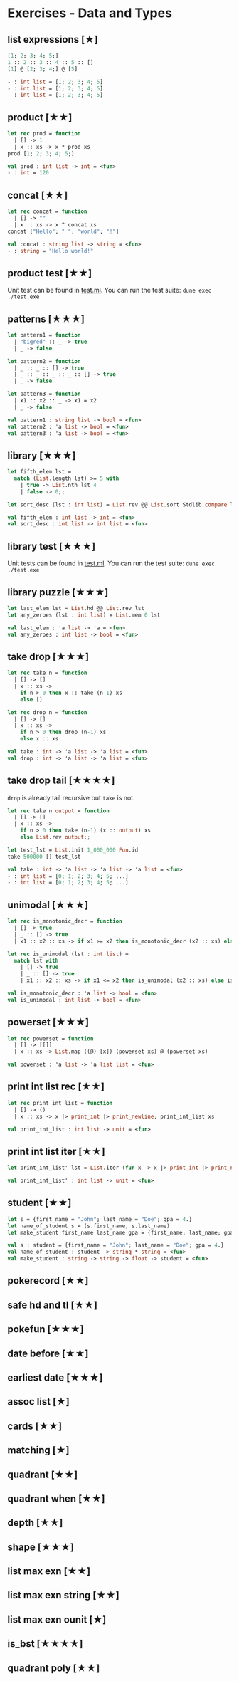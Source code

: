 # Exercises - Data and Types
## list expressions [★]
```ocaml
[1; 2; 3; 4; 5;]
1 :: 2 :: 3 :: 4 :: 5 :: []
[1] @ [2; 3; 4;] @ [5]
```

```ocaml
- : int list = [1; 2; 3; 4; 5]
- : int list = [1; 2; 3; 4; 5]
- : int list = [1; 2; 3; 4; 5]
```

## product [★★]
```ocaml
let rec prod = function
  | [] -> 1
  | x :: xs -> x * prod xs
prod [1; 2; 3; 4; 5;]
```

```ocaml
val prod : int list -> int = <fun>
- : int = 120
```

## concat [★★]
```ocaml
let rec concat = function
  | [] -> ""
  | x :: xs -> x ^ concat xs
concat ["Hello"; " "; "world"; "!"]
```

```ocaml
val concat : string list -> string = <fun>
- : string = "Hello world!"
```

## product test [★★]
Unit test can be found in [test.ml](test.ml).
You can run the test suite: `dune exec ./test.exe`

## patterns [★★★]
```ocaml
let pattern1 = function
  | "bigred" :: _ -> true
  | _ -> false

let pattern2 = function
  | _ :: _ :: [] -> true
  | _ :: _ :: _ :: _ :: [] -> true
  | _ -> false

let pattern3 = function
  | x1 :: x2 :: _ -> x1 = x2
  | _ -> false
```

```ocaml
val pattern1 : string list -> bool = <fun>
val pattern2 : 'a list -> bool = <fun>
val pattern3 : 'a list -> bool = <fun>
```

## library [★★★]
```ocaml
let fifth_elem lst =
  match (List.length lst) >= 5 with
    | true -> List.nth lst 4
    | false -> 0;;

let sort_desc (lst : int list) = List.rev @@ List.sort Stdlib.compare lst
```

```ocaml
val fifth_elem : int list -> int = <fun>
val sort_desc : int list -> int list = <fun>
```

## library test [★★★]
Unit tests can be found in [test.ml](test.ml).
You can run the test suite: `dune exec ./test.exe`

## library puzzle [★★★]
```ocaml
let last_elem lst = List.hd @@ List.rev lst
let any_zeroes (lst : int list) = List.mem 0 lst
```

```ocaml
val last_elem : 'a list -> 'a = <fun>
val any_zeroes : int list -> bool = <fun>
```

## take drop [★★★]
```ocaml
let rec take n = function
  | [] -> []
  | x :: xs ->
    if n > 0 then x :: take (n-1) xs
    else []

let rec drop n = function
  | [] -> []
  | x :: xs ->
    if n > 0 then drop (n-1) xs
    else x :: xs
```

```ocaml
val take : int -> 'a list -> 'a list = <fun>
val drop : int -> 'a list -> 'a list = <fun>
```

## take drop tail [★★★★]
`drop` is already tail recursive but `take` is not.

```ocaml
let rec take n output = function
  | [] -> []
  | x :: xs ->
    if n > 0 then take (n-1) (x :: output) xs
    else List.rev output;;

let test_lst = List.init 1_000_000 Fun.id
take 500000 [] test_lst
```

```ocaml
val take : int -> 'a list -> 'a list -> 'a list = <fun>
- : int list = [0; 1; 2; 3; 4; 5; ...]
- : int list = [0; 1; 2; 3; 4; 5; ...]
```

## unimodal [★★★]
```ocaml
let rec is_monotonic_decr = function
  | [] -> true
  | _ :: [] -> true
  | x1 :: x2 :: xs -> if x1 >= x2 then is_monotonic_decr (x2 :: xs) else false

let rec is_unimodal (lst : int list) =
  match lst with
    | [] -> true
    | _ :: [] -> true
    | x1 :: x2 :: xs -> if x1 <= x2 then is_unimodal (x2 :: xs) else is_monotonic_decr (x2 :: xs)
```

```ocaml
val is_monotonic_decr : 'a list -> bool = <fun>
val is_unimodal : int list -> bool = <fun>
```

## powerset [★★★]
```ocaml
let rec powerset = function
  | [] -> [[]]
  | x :: xs -> List.map ((@) [x]) (powerset xs) @ (powerset xs)
```

```ocaml
val powerset : 'a list -> 'a list list = <fun>
```

## print int list rec [★★]
```ocaml
let rec print_int_list = function
  | [] -> ()
  | x :: xs -> x |> print_int |> print_newline; print_int_list xs
```

```ocaml
val print_int_list : int list -> unit = <fun>
```

## print int list iter [★★]
```ocaml
let print_int_list' lst = List.iter (fun x -> x |> print_int |> print_newline) lst
```

```ocaml
val print_int_list' : int list -> unit = <fun>
```

## student [★★]
```ocaml
let s = {first_name = "John"; last_name = "Doe"; gpa = 4.}
let name_of_student s = (s.first_name, s.last_name)
let make_student first_name last_name gpa = {first_name; last_name; gpa}
```

```ocaml
val s : student = {first_name = "John"; last_name = "Doe"; gpa = 4.}
val name_of_student : student -> string * string = <fun>
val make_student : string -> string -> float -> student = <fun>
```

## pokerecord [★★]

## safe hd and tl [★★]

## pokefun [★★★]

## date before [★★]

## earliest date [★★★]

## assoc list [★]

## cards [★★]

## matching [★]

## quadrant [★★]

## quadrant when [★★]

## depth [★★]

## shape [★★★]

## list max exn [★★]

## list max exn string [★★]

## list max exn ounit [★]

## is_bst [★★★★]

## quadrant poly [★★]
